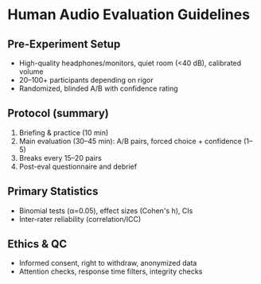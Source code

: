 # Human Audio Evaluation Guidelines

## Pre-Experiment Setup
- High-quality headphones/monitors, quiet room (<40 dB), calibrated volume
- 20–100+ participants depending on rigor
- Randomized, blinded A/B with confidence rating

## Protocol (summary)
1) Briefing & practice (10 min)
2) Main evaluation (30–45 min): A/B pairs, forced choice + confidence (1–5)
3) Breaks every 15–20 pairs
4) Post-eval questionnaire and debrief

## Primary Statistics
- Binomial tests (α=0.05), effect sizes (Cohen's h), CIs
- Inter-rater reliability (correlation/ICC)

## Ethics & QC
- Informed consent, right to withdraw, anonymized data
- Attention checks, response time filters, integrity checks
